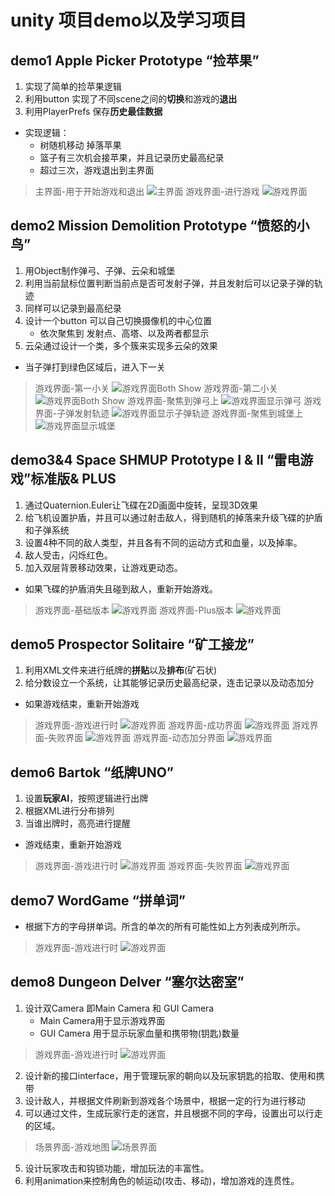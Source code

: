 # unity 项目demo以及学习项目

## demo1 Apple Picker Prototype “捡苹果”
1. 实现了简单的捡苹果逻辑
2. 利用button 实现了不同scene之间的**切换**和游戏的**退出**
3. 利用PlayerPrefs 保存**历史最佳数据**
- 实现逻辑：
    - 树随机移动 掉落苹果
    - 篮子有三次机会接苹果，并且记录历史最高纪录
    - 超过三次，游戏退出到主界面

> 主界面-用于开始游戏和退出
![主界面](/Game1.1.png "主界面-用于开始游戏和退出")
> 游戏界面-进行游戏
![游戏界面](/Game1.2.png "游戏界面-进行游戏")

## demo2 Mission Demolition Prototype “愤怒的小鸟”
1. 用Object制作弹弓、子弹、云朵和城堡
2. 利用当前鼠标位置判断当前点是否可发射子弹，并且发射后可以记录子弹的轨迹
3. 同样可以记录到最高纪录
4. 设计一个button 可以自己切换摄像机的中心位置
    - 依次聚焦到 发射点、高塔、以及两者都显示
5. 云朵通过设计一个类，多个簇来实现多云朵的效果

- 当子弹打到绿色区域后，进入下一关

> 游戏界面-第一小关
![游戏界面Both Show](/Game2.1.png "游戏界面-第一小关")
> 游戏界面-第二小关
![游戏界面Both Show](/Game2.2.png "游戏界面-第二小关")
> 游戏界面-聚焦到弹弓上
![游戏界面显示弹弓](/Game2.3.png "游戏界面-聚焦到弹弓上")
> 游戏界面-子弹发射轨迹
![游戏界面显示子弹轨迹](/Game2.4.png "游戏界面-子弹发射轨迹")
> 游戏界面-聚焦到城堡上
![游戏界面显示城堡](/Game2.5.png "游戏界面-聚焦到城堡上")

## demo3&4 Space SHMUP Prototype I & II “雷电游戏”标准版& PLUS
1. 通过Quaternion.Euler让飞碟在2D画面中旋转，呈现3D效果
2. 给飞机设置护盾，并且可以通过射击敌人，得到随机的掉落来升级飞碟的护盾和子弹系统
3. 设置4种不同的敌人类型，并且各有不同的运动方式和血量，以及掉率。
4. 敌人受击，闪烁红色。
5. 加入双层背景移动效果，让游戏更动态。

- 如果飞碟的护盾消失且碰到敌人，重新开始游戏。

> 游戏界面-基础版本
![游戏界面](/Game3.1.png "游戏界面-基础版本")
> 游戏界面-Plus版本
![游戏界面](/Game3.2.png "游戏界面-Plus版本")

## demo5 Prospector Solitaire “矿工接龙”
1. 利用XML文件来进行纸牌的**拼贴**以及**排布**(矿石状)
2. 给分数设立一个系统，让其能够记录历史最高纪录，连击记录以及动态加分

- 如果游戏结束，重新开始游戏

> 游戏界面-游戏进行时
![游戏界面](/Game5.1.png "游戏界面-游戏进行时")
> 游戏界面-成功界面
![游戏界面](/Game5.2.png "游戏界面-成功界面")
> 游戏界面-失败界面
![游戏界面](/Game5.3.png "游戏界面-失败界面")
> 游戏界面-动态加分界面
![游戏界面](/Game5.4.png "游戏界面-动态加分界面")

## demo6 Bartok “纸牌UNO”
1. 设置**玩家AI**，按照逻辑进行出牌
2. 根据XML进行分布排列
3. 当谁出牌时，高亮进行提醒

- 游戏结束，重新开始游戏

> 游戏界面-游戏进行时
![游戏界面](/Game6.1.png "游戏界面-游戏进行时")
> 游戏界面-失败界面
![游戏界面](/Game6.2.png "游戏界面-失败界面")

## demo7 WordGame “拼单词”

- 根据下方的字母拼单词。所含的单次的所有可能性如上方列表成列所示。

> 游戏界面-游戏进行时
![游戏界面](/Game7.1.png "游戏界面-游戏进行时")

## demo8 Dungeon Delver “塞尔达密室”
1. 设计双Camera 即Main Camera 和 GUI Camera
    - Main Camera用于显示游戏界面
    - GUI Camera 用于显示玩家血量和携带物(钥匙)数量
> 游戏界面-游戏进行时
![游戏界面](/Game8.1.png "游戏界面-游戏进行时")

2. 设计新的接口interface，用于管理玩家的朝向以及玩家钥匙的拾取、使用和携带
3. 设计敌人，并根据文件刷新到游戏各个场景中，根据一定的行为进行移动
4. 可以通过文件，生成玩家行走的迷宫，并且根据不同的字母，设置出可以行走的区域。
> 场景界面-游戏地图
![场景界面](/Game8.2.png "场景界面-游戏地图")

5. 设计玩家攻击和钩锁功能，增加玩法的丰富性。
6. 利用animation来控制角色的帧运动(攻击、移动)，增加游戏的连贯性。